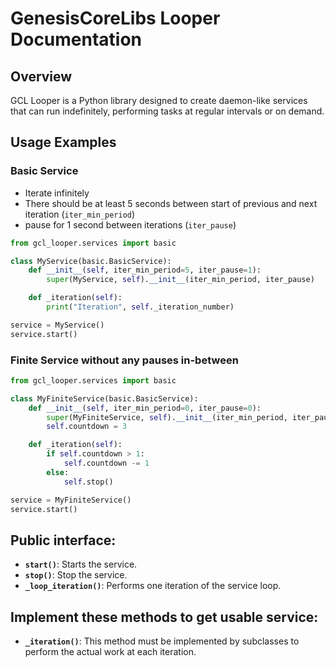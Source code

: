 **GenesisCoreLibs Looper Documentation**
==========================

**Overview**
------------

GCL Looper is a Python library designed to create daemon-like services that can run indefinitely, performing tasks at regular intervals or on demand.

**Usage Examples**
-----------------

### Basic Service

- Iterate infinitely
- There should be at least 5 seconds between start of previous and next iteration (`iter_min_period`)
- pause for 1 second between iterations (`iter_pause`)

```python
from gcl_looper.services import basic

class MyService(basic.BasicService):
    def __init__(self, iter_min_period=5, iter_pause=1):
        super(MyService, self).__init__(iter_min_period, iter_pause)

    def _iteration(self):
        print("Iteration", self._iteration_number)

service = MyService()
service.start()
```

### Finite Service without any pauses in-between

```python
from gcl_looper.services import basic

class MyFiniteService(basic.BasicService):
    def __init__(self, iter_min_period=0, iter_pause=0):
        super(MyFiniteService, self).__init__(iter_min_period, iter_pause)
        self.countdown = 3

    def _iteration(self):
        if self.countdown > 1:
            self.countdown -= 1
        else:
            self.stop()

service = MyFiniteService()
service.start()
```

**Public interface:**
-----------------------------
* **`start()`**: Starts the service.
* **`stop()`**: Stop the service.
* **`_loop_iteration()`**: Performs one iteration of the service loop.

**Implement these methods to get usable service:**
---------------------------

* **`_iteration()`**: This method must be implemented by subclasses to perform the actual work at each iteration.
